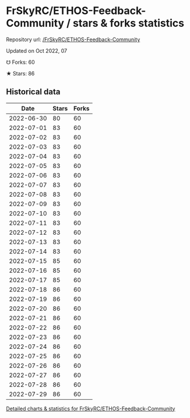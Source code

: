 # FrSkyRC/ETHOS-Feedback-Community / stars & forks statistics

Repository url: [/FrSkyRC/ETHOS-Feedback-Community](https://github.com/FrSkyRC/ETHOS-Feedback-Community)

Updated on Oct 2022, 07

☋ Forks: 60

★ Stars: 86

## Historical data
| Date | Stars | Forks |
|------|-------|-------|
| 2022-06-30 | 80 | 60 | 
| 2022-07-01 | 83 | 60 | 
| 2022-07-02 | 83 | 60 | 
| 2022-07-03 | 83 | 60 | 
| 2022-07-04 | 83 | 60 | 
| 2022-07-05 | 83 | 60 | 
| 2022-07-06 | 83 | 60 | 
| 2022-07-07 | 83 | 60 | 
| 2022-07-08 | 83 | 60 | 
| 2022-07-09 | 83 | 60 | 
| 2022-07-10 | 83 | 60 | 
| 2022-07-11 | 83 | 60 | 
| 2022-07-12 | 83 | 60 | 
| 2022-07-13 | 83 | 60 | 
| 2022-07-14 | 83 | 60 | 
| 2022-07-15 | 85 | 60 | 
| 2022-07-16 | 85 | 60 | 
| 2022-07-17 | 85 | 60 | 
| 2022-07-18 | 86 | 60 | 
| 2022-07-19 | 86 | 60 | 
| 2022-07-20 | 86 | 60 | 
| 2022-07-21 | 86 | 60 | 
| 2022-07-22 | 86 | 60 | 
| 2022-07-23 | 86 | 60 | 
| 2022-07-24 | 86 | 60 | 
| 2022-07-25 | 86 | 60 | 
| 2022-07-26 | 86 | 60 | 
| 2022-07-27 | 86 | 60 | 
| 2022-07-28 | 86 | 60 | 
| 2022-07-29 | 86 | 60 | 


[Detailed charts & statistics for FrSkyRC/ETHOS-Feedback-Community](https://reviewgithub.com/rep/FrSkyRC/ETHOS-Feedback-Community)

